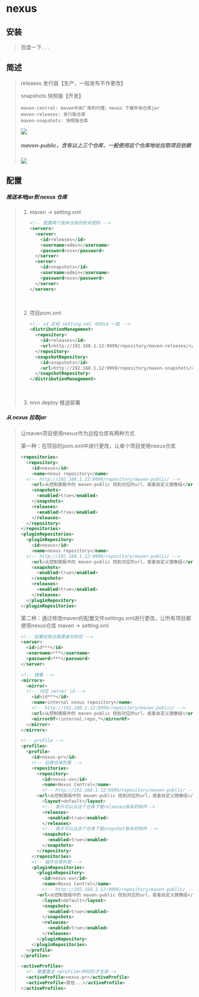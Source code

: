 # nexus

## 安装

> 百度一下. . .



## 简述

> releases 发行版【生产，一般发布不作更改】
>
> snapshots 快照版【开发】
>
> ~~~properties
> maven-central: maven中央厂库的代理，nexus 下载中央仓库jar
> maven-releases: 发行版仓库
> maven-snapshots: 快照版仓库
> ~~~
>
> <img src="/vuepress/images/middleware/微信图片_20200917112618.png">
>
> ##### maven-public，含有以上三个仓库，一般使用这个仓库地址拉取项目依赖
>
>  <img src="/vuepress/images/middleware/微信图片_20200917113403.png"/>



## 配置

##### 推送本地jar到 nexus 仓库

> 1. maven -> setting.xml
>
>    ~~~xml
>    <!-- 配置两个版本仓库的账号密码 -->
>    <servers>
>      <server> 
>        <id>releases</id> 
>        <username>admin</username> 
>        <password>xxx</password> 
>      </server>
>      <server> 
>        <id>snapshots</id> 
>        <username>admin</username> 
>        <password>xxx</password> 
>      </server> 
>    </servers>
>    ~~~
>
>    ​
>
> 2. 项目pom.xml
>
>    ~~~xml
>    <!-- id 应和 setting.xml 中的id 一致 -->
>    <distributionManagement>
>      <repository>
>        <id>releases</id>
>        <url>http://192.168.1.12:9999/repository/maven-releases/</url>
>      </repository>
>      <snapshotRepository>
>        <id>snapshots</id>
>        <url>http://192.168.1.12:9999/repository/maven-snapshots/</url>
>      </snapshotRepository>
>    </distributionManagement>
>    ~~~
>
>    ​
>
> 3. mvn deploy 推送部署

##### 从 nexus 拉取jar

> 让maven项目使用nexus作为远程仓库有两种方式
>
> 第一种：在项目的pom.xml中进行更改，让单个项目使用nexus仓库
>
> ~~~xml
> <repositories>
>   <repository>
>     <id>nexus</id>
>     <name>nexus repository</name>
> 	<!-- http://192.168.1.12:9999/repository/maven-public/ -->
>     <url>从控制面板中的 maven-public 找到对应的url，或者自定义镜像组</url>
>     <snapshots>
>       <enabled>true</enabled>
>     </snapshots>
>     <releases>
>       <enabled>true</enabled>
>     </releases>
>   </repository>
> </repositories>
> <pluginRepositories>
>   <pluginRepository>
>     <id>nexus</id>
>     <name>nexus repository</name>
> 	<!-- http://192.168.1.12:9999/repository/maven-public/ -->
>     <url>从控制面板中的 maven-public 找到对应的url，或者自定义镜像组</url>
>     <snapshots>
>       <enabled>true</enabled>
>     </snapshots>
>     <releases>
>       <enabled>true</enabled>
>     </releases>
>   </pluginRepository>
> </pluginRepositories>
> ~~~
>
> 第二种：通过修改maven的配置文件settings.xml进行更改，让所有项目都使用nexus仓库
> maven -> setting.xml
>
> ~~~xml
> <!-- 如果拉取也需要身份校验 -->
> <server>
>   <id>id***</id>
>   <username>***</username>
>   <password>***</password>
> </server>
>
> <!-- 镜像 -->
> <mirrors>
>   <mirror>
> 	<!-- 对应 server id -->
>     <id>id***</id>
>     <name>internal nexus repository</name>
>     <!-- http://192.168.1.12:9999/repository/maven-public/ -->
>     <url>从控制面板中的 maven-public 找到对应的url，或者自定义镜像组</url>
>     <mirrorOf>!internal.repo,*</mirrorOf>
>   </mirror>
> </mirrors>
>
> <!-- profile -->
> <profiles>
>   <profile>
>     <id>nexus-pr</id>
>     <!-- 远程仓库列表 -->
>     <repositories>
>       <repository>
>         <id>nexus-xu</id>
>         <name>Nexus Central</name>
>         <!-- http://192.168.1.12:9999/repository/maven-public/ -->
>     	<url>从控制面板中的 maven-public 找到对应的url，或者自定义镜像组</url>
>         <layout>default</layout>
>         <!-- 表示可以从这个仓库下载releases版本的构件-->
>         <releases>
>           <enabled>true</enabled>
>         </releases>
>         <!-- 表示可以从这个仓库下载snapshot版本的构件 -->
>         <snapshots>
>           <enabled>true</enabled>
>         </snapshots>
>       </repository>
>     </repositories>
>     <!-- 插件仓库列表 -->
>     <pluginRepositories>
>       <pluginRepository>
>         <id>nexus-xu</id>
>         <name>Nexus Central</name>
>         <!-- http://192.168.1.12:9999/repository/maven-public/ -->
>     	<url>从控制面板中的 maven-public 找到对应的url，或者自定义镜像组</url>
>         <layout>default</layout>
>         <snapshots>
>           <enabled>true</enabled>
>         </snapshots>
>         <releases>
>           <enabled>true</enabled>
>         </releases>
>       </pluginRepository>
>     </pluginRepositories>
>   </profile>
> </profiles>
>
> <activeProfiles>
>   <!--需要激活 <profile>中的ID才生效-->  
>   <activeProfile>nexus-pr</activeProfile>
>   <activeProfile>其他...</activeProfile>
> </activeProfiles>
> ~~~
>
> 